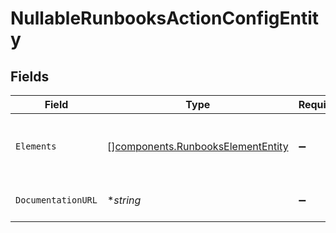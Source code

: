 # NullableRunbooksActionConfigEntity


## Fields

| Field                                                                                  | Type                                                                                   | Required                                                                               | Description                                                                            |
| -------------------------------------------------------------------------------------- | -------------------------------------------------------------------------------------- | -------------------------------------------------------------------------------------- | -------------------------------------------------------------------------------------- |
| `Elements`                                                                             | [][components.RunbooksElementEntity](../../models/components/runbookselemententity.md) | :heavy_minus_sign:                                                                     | A list of elements that can be used in this action configuration                       |
| `DocumentationURL`                                                                     | **string*                                                                              | :heavy_minus_sign:                                                                     | Location of documentation for this action                                              |